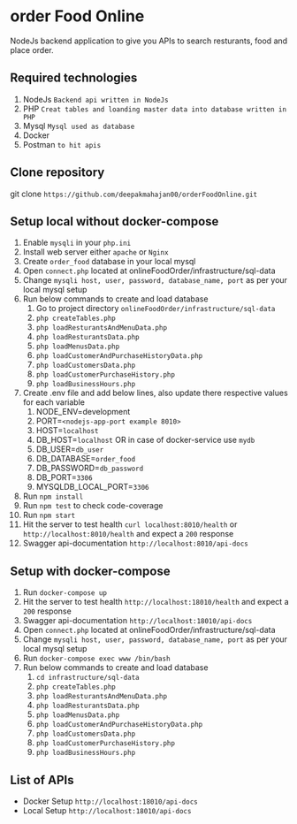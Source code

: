 # order Food Online
NodeJs backend application to give you APIs to search resturants, food and place order.

## Required technologies
1. NodeJs `Backend api written in NodeJs`
2. PHP `Creat tables and loanding master data into database written in PHP`
3. Mysql `Mysql used as database`
4. Docker
5. Postman `to hit apis`

## Clone repository
git clone `https://github.com/deepakmahajan00/orderFoodOnline.git`

## Setup local without docker-compose

1. Enable `mysqli` in your `php.ini`
2. Install web server either `apache` or `Nginx`
3. Create `order_food` database in your local mysql
3. Open `connect.php` located at onlineFoodOrder/infrastructure/sql-data
4. Change `mysqli host, user, password, database_name, port` as per your local mysql setup
5. Run below commands to create and load database
    1. Go to project directory `onlineFoodOrder/infrastructure/sql-data` 
    2. `php createTables.php`
    3. `php loadResturantsAndMenuData.php`
    4. `php loadResturantsData.php`
    5. `php loadMenusData.php`
    6. `php loadCustomerAndPurchaseHistoryData.php`
    7. `php loadCustomersData.php`
    8. `php loadCustomerPurchaseHistory.php`
    9. `php loadBusinessHours.php`
6. Create .env file and add below lines, also update there respective values for each variable
    1. NODE_ENV=development
    2. PORT=`<nodejs-app-port example 8010>`
    3. HOST=`localhost`
    4. DB_HOST=`localhost` OR in case of docker-service use `mydb`
    5. DB_USER=`db_user`
    6. DB_DATABASE=`order_food`
    7. DB_PASSWORD=`db_password`
    8. DB_PORT=`3306`
    9. MYSQLDB_LOCAL_PORT=`3306`
7. Run `npm install`
8. Run `npm test` to check code-coverage
9. Run `npm start`
10. Hit the server to test health `curl localhost:8010/health` or `http://localhost:8010/health` and expect a `200` response
11. Swagger api-documentation `http://localhost:8010/api-docs`


## Setup with docker-compose

1. Run `docker-compose up`
2. Hit the server to test health `http://localhost:18010/health` and expect a `200` response
3. Swagger api-documentation `http://localhost:18010/api-docs`
4. Open `connect.php` located at onlineFoodOrder/infrastructure/sql-data
5. Change `mysqli host, user, password, database_name, port` as per your local mysql setup
6. Run `docker-compose exec www /bin/bash`
7. Run below commands to create and load database
   1. `cd infrastructure/sql-data`
   2. `php createTables.php`
   3. `php loadResturantsAndMenuData.php`
   4. `php loadResturantsData.php`
   5. `php loadMenusData.php`
   6. `php loadCustomerAndPurchaseHistoryData.php`
   7. `php loadCustomersData.php`
   8. `php loadCustomerPurchaseHistory.php`
   9. `php loadBusinessHours.php`

## List of APIs
- Docker Setup `http://localhost:18010/api-docs`
- Local Setup `http://localhost:18010/api-docs`